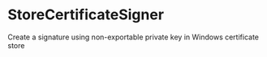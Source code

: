 # StoreCertificateSigner
Create a signature using non-exportable private key in Windows certificate store
